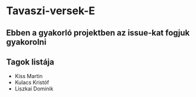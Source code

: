 # Tavaszi-versek-E

## Ebben a gyakorló projektben az issue-kat fogjuk gyakorolni
## Tagok listája
- Kiss Martin
- Kulacs Kristóf
- Liszkai Dominik
